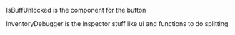 IsBuffUnlocked
is the component for the button

InventoryDebugger
is the inspector stuff like ui and functions to do splitting
